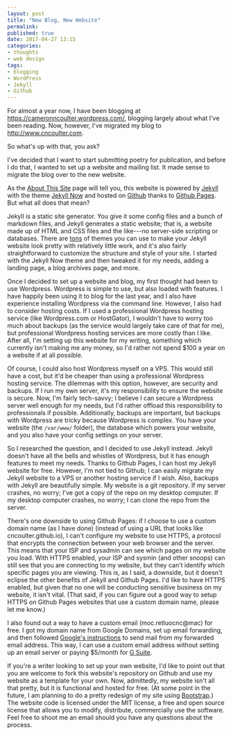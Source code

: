 ```yaml
---
layout: post
title: "New Blog, New Website"
permalink:
published: true
date: 2017-04-27 13:15
categories:
- thoughts
- web design
tags:
- blogging
- WordPress
- Jekyll
- Github
---
```


For almost a year now, I have been blogging at <https://cameronncoulter.wordpress.com/>, blogging largely about what I've been reading. Now, however, I've migrated my blog to <http://www.cncoulter.com>.

So what's up with that, you ask?

I've decided that I want to start submitting poetry for publication, and before I do that, I wanted to set up a website and mailing list. It made sense to migrate the blog over to the new website.

As the [About This Site](http://www.cncoulter.com/about-this-site/) page will tell you, this website is powered by [Jekyll](https://jekyllrb.com/) with the theme [Jekyll Now](http://www.jekyllnow.com/) and hosted on [Github](https://github.com/cncoulter/cncoulter.github.io) thanks to [Github Pages](https://pages.github.com/). But what all does that mean?

Jekyll is a static site generator. You give it some config files and a bunch of markdown files, and Jekyll generates a static website; that is, a website made up of HTML and CSS files and the like---no server-side scripting or databases. There are [tons](http://jekyllthemes.org/) of themes you can use to make your Jekyll website look pretty with relatively little work, and it's also fairly straightforward to customize the structure and style of your site. I started with the Jekyll Now theme and then tweaked it for my needs, adding a landing page, a blog archives page, and more.

Once I decided to set up a website and blog, my first thought had been to use Wordpress. Wordpress is simple to use, but also loaded with features. I have happily been using it to blog for the last year, and I also have experience installing Wordpress via the command line. However, I also had to consider hosting costs. If I used a professional Wordpress hosting service (like Wordpress.com or HostGator), I wouldn't have to worry too much about backups (as the service would largely take care of that for me), but professional Wordpress hosting services are more costly than I like. After all, I'm setting up this website for my writing, something which currently isn't making me any money, so I'd rather not spend $100 a year on a website if at all possible.

Of course, I could also host Wordpress myself on a VPS. This would still have a cost, but it'd be cheaper than using a professional Wordpress hosting service. The dilemmas with this option, however, are security and backups. If I run my own server, it's my responsibility to ensure the website is secure. Now, I'm fairly tech-savvy; I believe I can secure a Wordpress server well enough for my needs, but I'd rather offload this responsibility to professionals if possible. Additionally, backups are important, but backups with Wordpress are tricky because Wordpress is complex. You have your website (the `/var/www/` folder), the database which powers your website, and you also have your config settings on your server.

So I researched the question, and I decided to use Jekyll instead. Jekyll doesn't have all the bells and whistles of Wordpress, but it has enough features to meet my needs. Thanks to Github Pages, I can host my Jekyll website for free. However, I'm not tied to Github; I can easily migrate my Jekyll website to a VPS or another hosting service if I wish. Also, backups with Jekyll are beautifully simple. My website is a git repository. If my server crashes, no worry; I've got a copy of the repo on my desktop computer. If my desktop computer crashes, no worry; I can clone the repo from the server.

There's one downside to using Github Pages: if I choose to use a custom domain name (as I have done) (instead of using a URL that looks like cncoulter.github.io), I can't configure my website to use HTTPS, a protocol that encrypts the connection between your web browser and the server. This means that your ISP and sysadmin can see which pages on my website you load. With HTTPS enabled, your ISP and sysmin (and other snoops) can still see that you are connecting to my website, but they can't identify which specific pages you are viewing. This is, as I said, a downside, but it doesn't eclipse the other benefits of Jekyll and Github Pages. I'd like to have HTTPS enabled, but given that no one will be conducting sensitive business on my website, it isn't vital. (That said, if you can figure out a good way to setup HTTPS on Github Pages websites that use a custom domain name, please let me know.)

I also found out a way to have a custom email (<span class="obfuscate">moc.retluocnc@mac</span>) for free. I got my domain name from Google Domains, set up email forwarding, and then followed [Google's instructions](https://support.google.com/domains/answer/3251241?hl=en) to send mail from my forwarded email address. This way, I can use a custom email address without setting up an email server or paying $5/month for [G Suite](https://support.google.com/domains/answer/6069226?hl=en).

If you're a writer looking to set up your own website, I'd like to point out that you are welcome to fork this website's repository on Github and use my website as a template for your own. Now, admittedly, my website isn't all that pretty, but it is functional and hosted for free. (At some point in the future, I am planning to do a pretty redesign of my site using [Bootstrap](https://getbootstrap.com/).) The website code is licensed under the MIT license, a free and open source license that allows you to modify, distribute, commercially use the software. Feel free to shoot me an email should you have any questions about the process.

